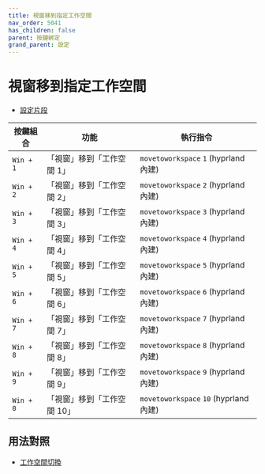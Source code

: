```yaml
---
title: 視窗移到指定工作空間
nav_order: 5041
has_children: false
parent: 按鍵綁定
grand_parent: 設定
---
```



# 視窗移到指定工作空間


* [設定片段](https://github.com/samwhelp/fedora-hyprland-adjustment/blob/main/prototype/main/hyprland-config/Main/asset/overlay/etc/skel/.config/hypr/hyprland.conf#L346-L355)

| 按鍵組合          | 功能     | 執行指令         |
| --------- | -------------------------------------------- | --------------------------------------------------- |
| `Win + 1` | 「視窗」移到「工作空間 1」 | `movetoworkspace` `1` (hyprland 內建) |
| `Win + 2` | 「視窗」移到「工作空間 2」 | `movetoworkspace` `2` (hyprland 內建) |
| `Win + 3` | 「視窗」移到「工作空間 3」 | `movetoworkspace` `3` (hyprland 內建) |
| `Win + 4` | 「視窗」移到「工作空間 4」 | `movetoworkspace` `4` (hyprland 內建) |
| `Win + 5` | 「視窗」移到「工作空間 5」 | `movetoworkspace` `5` (hyprland 內建) |
| `Win + 6` | 「視窗」移到「工作空間 6」 | `movetoworkspace` `6` (hyprland 內建) |
| `Win + 7` | 「視窗」移到「工作空間 7」 | `movetoworkspace` `7` (hyprland 內建) |
| `Win + 8` | 「視窗」移到「工作空間 8」 | `movetoworkspace` `8` (hyprland 內建) |
| `Win + 9` | 「視窗」移到「工作空間 9」 | `movetoworkspace` `9` (hyprland 內建) |
| `Win + 0` | 「視窗」移到「工作空間 10」 | `movetoworkspace` `10` (hyprland 內建) |




## 用法對照

* [工作空間切換](https://samwhelp.github.io/note-about-fedora-hyprland/read/config/keybind/workspace-switch.html)
